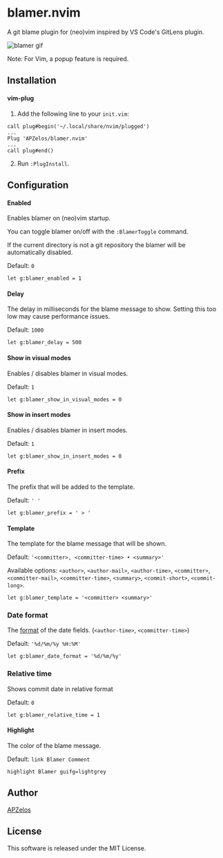 # blamer.nvim

A git blame plugin for (neo)vim inspired by VS Code's GitLens plugin.

![blamer gif](https://res.cloudinary.com/djg49e1u9/image/upload/c_crop,h_336/v1579092411/blamer_mkv07c.gif)

Note: For Vim, a popup feature is required.

## Installation

#### vim-plug

1. Add the following line to your `init.vim`:

```
call plug#begin('~/.local/share/nvim/plugged')
...
Plug 'APZelos/blamer.nvim'
...
call plug#end()
```

2. Run `:PlugInstall`.

## Configuration

#### Enabled

Enables blamer on (neo)vim startup.

You can toggle blamer on/off with the `:BlamerToggle` command.

If the current directory is not a git repository the blamer will be automatically disabled.

Default: `0`

```
let g:blamer_enabled = 1
```

#### Delay

The delay in milliseconds for the blame message to show. Setting this too low may cause performance issues.

Default: `1000`

```
let g:blamer_delay = 500
```

#### Show in visual modes

Enables / disables blamer in visual modes.

Default: `1`

```
let g:blamer_show_in_visual_modes = 0
```

#### Show in insert modes

Enables / disables blamer in insert modes.

Default: `1`

```
let g:blamer_show_in_insert_modes = 0
```

#### Prefix

The prefix that will be added to the template.

Default: `' '`

```
let g:blamer_prefix = ' > '
```

#### Template

The template for the blame message that will be shown.

Default: `'<committer>, <committer-time> • <summary>'`

Available options: `<author>`, `<author-mail>`, `<author-time>`, `<committer>`, `<committer-mail>`, `<committer-time>`, `<summary>`, `<commit-short>`, `<commit-long>`.

```
let g:blamer_template = '<committer> <summary>'
```

### Date format

The [format](https://devhints.io/datetime#strftime-format) of the date fields. (`<author-time>`, `<committer-time>`)

Default: `'%d/%m/%y %H:%M'`

```
let g:blamer_date_format = '%d/%m/%y'
```

### Relative time

Shows commit date in relative format

Default: `0`

```
let g:blamer_relative_time = 1
```

#### Highlight

The color of the blame message.

Default: `link Blamer Comment`

```
highlight Blamer guifg=lightgrey
```

## Author

[APZelos](https://github.com/APZelos)

## License

This software is released under the MIT License.

